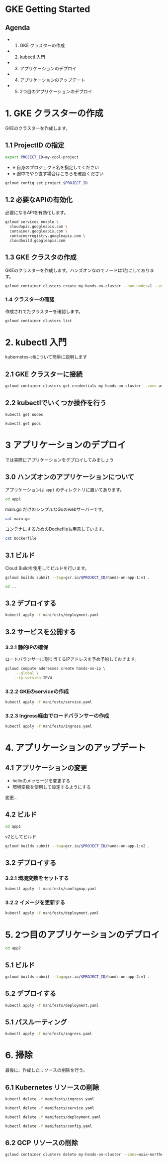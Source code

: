# GKE Getting Started

## Agenda

- 1. GKE クラスターの作成
- 2. kubectl 入門
- 3. アプリケーションのデプロイ
- 4. アプリケーションのアップデート
- 5. 2つ目のアプリケーションのデプロイ

# 1. GKE クラスターの作成

GKEのクラスターを作成します。


## 1.1 ProjectID の指定

```bash
export PROJECT_ID=my-cool-project
```

- ※ 自身のプロジェクト名を指定してください
- ※ 途中でやり直す場合はこちらを確認ください


```bash
gcloud config set project $PROJECT_ID
```

## 1.2 必要なAPIの有効化

必要になるAPIを有効化します。

```bash
gcloud services enable \
  cloudapis.googleapis.com \
  container.googleapis.com \
  containerregistry.googleapis.com \
  cloudbuild.googleapis.com
```

## 1.3 GKE クラスタの作成

GKEのクラスターを作成します。ハンズオンなのでノードは1台にしてあります。

```bash
gcloud container clusters create my-hands-on-cluster --num-nodes=1 --zone=asia-northeast1-b --async
```

### 1.4 クラスターの確認

作成されてたクラスターを確認します。

```bash
gcloud container clusters list
```

# 2. kubectl 入門

kubernetes-cliについて簡単に説明します

## 2.1 GKE クラスターに接続

```bash
gcloud container clusters get-credentials my-hands-on-cluster --zone asia-northeast1-b
```

## 2.2 kubectlでいくつか操作を行う

```bash
kubectl get nodes
```

```bash
kubectl get pods
```

# 3 アプリケーションのデプロイ

では実際にアプリケーションをデプロイしてみましょう

## 3.0 ハンズオンのアプリケーションについて

アプリケーションは `app1` のディレクトリに置いてあります。

```bash
cd app1
```

main.go だけのシンプルなGoのwebサーバーです。

```bash
cat main.go
```

コンテナにするためのDockefileも用意しています。

```bash
cat Dockerfile
```

## 3.1 ビルド

Cloud Buildを使用してビルドを行います。

```bash
gcloud builds submit --tag=gcr.io/$PROJECT_ID/hands-on-app-1:v1 .
```

```bash
cd ..
```

## 3.2 デプロイする

```bash
kubectl apply -f manifests/deployment.yaml
```

## 3.2 サービスを公開する

### 3.2.1 静的IPの確保
ロードバランサーに割り当てるIPアドレスを予め予約しておきます。

```bash
gcloud compute addresses create hands-on-ip \
     --global \
    --ip-version IPV4
```

### 3.2.2 GKEのserviceの作成

```bash
kubectl apply -f manifests/service.yaml
```

### 3.2.3 Ingress経由でロードバランサーの作成

```bash
kubectl apply -f manifests/ingress.yaml
```


# 4. アプリケーションのアップデート

## 4.1 アプリケーションの変更

- helloのメッセージを変更する
- 環境変数を使用して設定するようにする

変更...

## 4.2 ビルド

```bash
cd app1
```

v2としてビルド

```bash
gcloud builds submit --tag=gcr.io/$PROJECT_ID/hands-on-app-1:v2 .
```
## 3.2 デプロイする

### 3.2.1 環境変数をセットする

```bash
kubectl apply -f manifests/configmap.yaml
```

### 3.2.2 イメージを更新する

```bash
kubectl apply -f manifests/deployment.yaml
```

# 5. 2つ目のアプリケーションのデプロイ

```bash
cd app2
```

## 5.1 ビルド

```bash
gcloud builds submit --tag=gcr.io/$PROJECT_ID/hands-on-app-2:v1 .
```

## 5.2 デプロイする

```bash
kubectl apply -f manifests/deployment.yaml
```

## 5.1 パスルーティング

```bash
kubectl apply -f manifests/ingress.yaml
```

# 6. 掃除
最後に、作成したリソースの削除を行う。

## 6.1 Kubernetes リソースの削除

```bash
kubectl delete -f manifests/ingress.yaml
```

```bash
kubectl delete -f manifests/service.yaml
```

```bash
kubectl delete -f manifests/deployment.yaml
```

```bash
kubectl delete -f manifests/config.yaml
```

## 6.2 GCP リソースの削除

```bash
gcloud container clusters delete my-hands-on-cluster --zone=asia-northeast1-b --async
```
